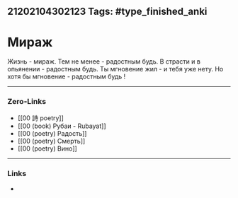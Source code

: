 21202104302123
Tags: #type_finished_anki 
---
# Мираж

Жизнь - мираж. Тем не менее - радостным будь.
В страсти и в опьянении  - радостным будь.
Ты мгновение жил - и тебя уже нету.
Но хотя бы мгновение - радостным будь !

---
### Zero-Links
- [[00 詩 poetry]]
- [[00 (book) Рубаи - Rubayat]]
- [[00 (poetry) Радость]]
- [[00 (poetry) Смерть]]
- [[00 (poetry) Вино]]
---
### Links
-